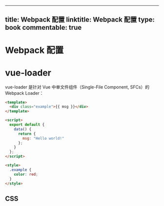 
---
title: Webpack 配置
linktitle: Webpack 配置
type: book
commentable: true
---

# Webpack 配置

# vue-loader

vue-loader 是针对 Vue 中单文件组件（Single-File Component, SFCs）的 Webpack Loader：

```html
<template>
  <div class="example">{{ msg }}</div>
</template>

<script>
  export default {
    data() {
      return {
        msg: "Hello world!"
      };
    }
  };
</script>

<style>
  .example {
    color: red;
  }
</style>
```

## CSS

    